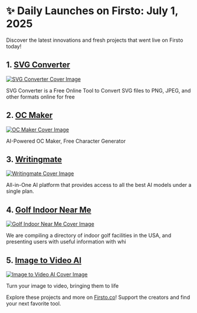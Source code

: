 # ✨ Daily Launches on Firsto: July 1, 2025

Discover the latest innovations and fresh projects that went live on Firsto today!

## 1. [SVG Converter](https://firsto.co/projects/svg-converter)

[![SVG Converter Cover Image](https://607255gt6f.ufs.sh/f/ViZtN9dvJxPtubXU2rt2VewaiyL8jUOnzd5oBZHkhgFYvGqA)](https://firsto.co/projects/svg-converter)

 SVG Converter is a Free Online Tool to Convert SVG files to PNG, JPEG, and other formats online for free



## 2. [OC Maker](https://firsto.co/projects/oc-maker)

[![OC Maker Cover Image](https://607255gt6f.ufs.sh/f/ViZtN9dvJxPtR2D5IMHxh3QudU68iJNCsg4OfWyTonb9rjR1)](https://firsto.co/projects/oc-maker)

 AI-Powered OC Maker, Free Character Generator



## 3. [Writingmate](https://firsto.co/projects/writingmate)

[![Writingmate Cover Image](https://607255gt6f.ufs.sh/f/ViZtN9dvJxPtTIViEGWbLBFtkMcf2zKu3odW4lxIYQJZ0mn1)](https://firsto.co/projects/writingmate)

 All-in-One AI platform that provides access to all the best AI models under a single plan.



## 4. [Golf Indoor Near Me](https://firsto.co/projects/golf-indoor-near-me)

[![Golf Indoor Near Me Cover Image](https://607255gt6f.ufs.sh/f/ViZtN9dvJxPt52hXnFJVS0UvQHeTC3KWOGXfwrp4jJAdaosy)](https://firsto.co/projects/golf-indoor-near-me)

 We are compiling a directory of indoor golf facilities in the USA, and presenting users with useful information with whi



## 5. [Image to Video AI](https://firsto.co/projects/image-to-video-ai)

[![Image to Video AI Cover Image](https://607255gt6f.ufs.sh/f/ViZtN9dvJxPtt3d71RMmq0DblQGhXL7OdzHeVg1PSYf8WsoK)](https://firsto.co/projects/image-to-video-ai)

 Turn your image to video, bringing them to life




Explore these projects and more on [Firsto.co](https://firsto.co)! Support the creators and find your next favorite tool.
